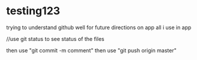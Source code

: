 # testing123

trying to understand github well
for future directions on app
all i use in app

//use git status to see status of the files

then use "git commit -m comment"
then use "git push origin master"
